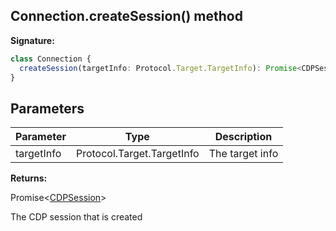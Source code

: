 ## Connection.createSession() method

**Signature:**

```typescript
class Connection {
  createSession(targetInfo: Protocol.Target.TargetInfo): Promise<CDPSession>;
}
```

## Parameters

| Parameter  | Type                       | Description     |
| ---------- | -------------------------- | --------------- |
| targetInfo | Protocol.Target.TargetInfo | The target info |

**Returns:**

Promise&lt;[CDPSession](./puppeteer.cdpsession.md)&gt;

The CDP session that is created
